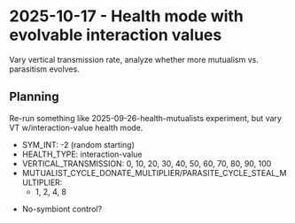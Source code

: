 # 2025-10-17 - Health mode with evolvable interaction values

Vary vertical transmission rate, analyze whether more mutualism vs. parasitism evolves.

## Planning

Re-run something like 2025-09-26-health-mutualists experiment, but vary VT w/interaction-value health mode.

- SYM_INT: -2 (random starting)
- HEALTH_TYPE: interaction-value
- VERTICAL_TRANSMISSION: 0, 10, 20, 30, 40, 50, 60, 70, 80, 90, 100
- MUTUALIST_CYCLE_DONATE_MULTIPLIER/PARASITE_CYCLE_STEAL_MULTIPLIER:
  - 1, 2, 4, 8
+ No-symbiont control?